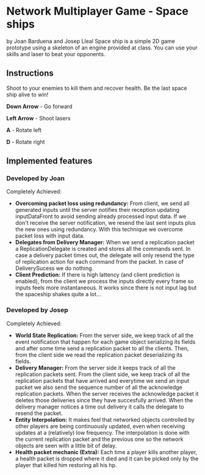# Network Multiplayer Game - Space ships
by Joan Barduena and Josep Lleal
Space ship is a simple 2D game prototype using a skeleton of an engine provided at class. You can use your skills and laser to beat your opponents. 
## Instructions
Shoot to your enemies to kill them and recover health. Be the last space ship alive to win! 

**Down Arrow** - Go forward 

**Left Arrow** - Shoot lasers

**A** - Rotate left 

**D** - Rotate right

## Implemented features
### Developed by Joan
Completely Achieved: 
- **Overcoming packet loss using redundancy:** From client, we send all generated inputs until the server notifies their reception updating inputDataFront to avoid sending already processed input data. If we don't receive the server notification, we resend the last sent inputs plus the new ones using redundancy. With this technique we overcome packet loss with input data.
- **Delegates from Delivery Manager:** When we send a replication packet a ReplicationDelegate is created and stores all the commands sent. In case a delivery packet times out, the delegate will only resend the type of replication action for each command from the packet. In case of DeliverySucess we do nothing. 
- **Client Prediction:** If there is high lattency (and client prediction is enabled), from the client we process the inputs directly every frame so inputs feels more instantaneous. It works since there is not input lag but the spaceship shakes quite a lot...
### Developed by Josep
Completely Achieved: 
- **World State Replication:** From the server side, we keep track of all the event notification that happen for each game object serializing its fields and after some time send a replication packet to all the clients. Then, from the client side we read the replication packet deserializing its fields.
- **Delivery Manager:** From the server side it keeps track of all the replication packets sent. From the client side, we keep track of all the replication packets that have arrived and everytime we send an input packet we also send the sequence number of all the acknowledge replication packets. When the server receives the acknowledge packet it  deletes those deliveries since they have succesfully arrived. When the delivery manager notices a time out delivery it calls the delegate to resend the packet. 
- **Entity Interpolation:** It makes feel that networked objects controlled by other players are being continuously updated, even when receiving updates at a (relatively) low frequency. The interpolation is done with the current replication packet and the previous one so the network objects are seen with a little bit of delay.
- **Health packet mechanic (Extra):** Each time a player kills another player, a health packet is dropped where it died and it can be picked only by the player that killed him restoring all his hp.
